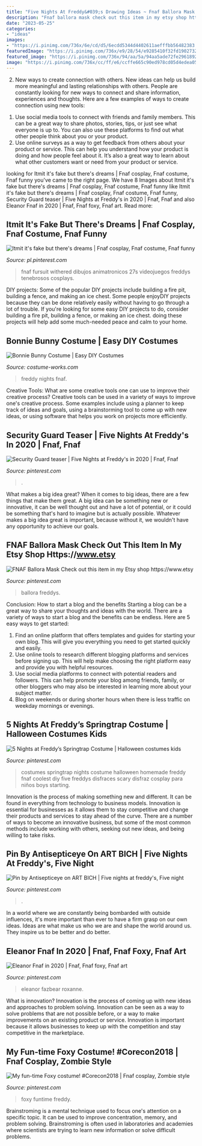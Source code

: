 ```yaml
---
title: "Five Nights At Freddy&#039;s Drawing Ideas ~ Fnaf Ballora Mask Check Out This Item In My Etsy Shop Https://www.etsy"
description: "Fnaf ballora mask check out this item in my etsy shop https://www.etsy"
date: "2023-05-25"
categories:
- "ideas"
images:
- "https://i.pinimg.com/736x/6e/cd/d5/6ecdd5344d4402611aefffbb56482383.jpg"
featuredImage: "https://i.pinimg.com/736x/e9/28/54/e9285410f32fd1902732e8c8cf4e9cfa.jpg"
featured_image: "https://i.pinimg.com/736x/94/aa/5a/94aa5ade72fe2961892e7c3038328604.jpg"
image: "https://i.pinimg.com/736x/cc/ff/e6/ccffe665c90ed978cd05d4edea05b5db.jpg"
---
```



2. New ways to create connection with others.
New ideas can help us build more meaningful and lasting relationships with others. People are constantly looking for new ways to connect and share information, experiences and thoughts. Here are a few examples of ways to create connection using new tools: 
1) Use social media tools to connect with friends and family members. This can be a great way to share photos, stories, tips, or just see what everyone is up to. You can also use these platforms to find out what other people think about you or your product. 
2) Use online surveys as a way to get feedback from others about your product or service. This can help you understand how your product is doing and how people feel about it. It’s also a great way to learn about what other customers want or need from your product or service.

	

		
looking for Itmit it&#039;s fake but there&#039;s dreams | Fnaf cosplay, Fnaf costume, Fnaf funny you've came to the right page. We have 8 Images about Itmit it&#039;s fake but there&#039;s dreams | Fnaf cosplay, Fnaf costume, Fnaf funny like Itmit it&#039;s fake but there&#039;s dreams | Fnaf cosplay, Fnaf costume, Fnaf funny, Security Guard teaser | Five Nights at Freddy&#039;s in 2020 | Fnaf, Fnaf and also Eleanor Fnaf in 2020 | Fnaf, Fnaf foxy, Fnaf art. Read more:
		
    
## Itmit It&#039;s Fake But There&#039;s Dreams | Fnaf Cosplay, Fnaf Costume, Fnaf Funny

<img loading=lazy src="https://i.pinimg.com/736x/94/aa/5a/94aa5ade72fe2961892e7c3038328604.jpg" onerror="this.onerror=null;this.src='https://tse2.mm.bing.net/th?id=OIP.G0Zvu2oybLoDqjWbBcXZJQHaQA&amp;pid=15.1';" alt="Itmit it&#039;s fake but there&#039;s dreams | Fnaf cosplay, Fnaf costume, Fnaf funny">

_Source: pl.pinterest.com_

>fnaf fursuit withered dibujos animatronicos 27s videojuegos freddys tenebrosos cosplays. 

	

DIY projects: Some of the popular DIY projects include building a fire pit, building a fence, and making an ice chest.
Some people enjoyDIY projects because they can be done relatively easily without having to go through a lot of trouble. If you're looking for some easy DIY projects to do, consider building a fire pit, building a fence, or making an ice chest. doing these projects will help add some much-needed peace and calm to your home.

    
## Bonnie Bunny Costume | Easy DIY Costumes

<img loading=lazy src="https://photos.costume-works.com/full/bonnie_bunny.jpg" onerror="this.onerror=null;this.src='https://tse1.mm.bing.net/th?id=OIP.Sk79zrzQWoK4qXH_q0i6DAHaMf&amp;pid=15.1';" alt="Bonnie Bunny Costume | Easy DIY Costumes">

_Source: costume-works.com_

>freddy nights fnaf. 

	

Creative Tools: What are some creative tools one can use to improve their creative process?
Creative tools can be used in a variety of ways to improve one's creative process. Some examples include using a planner to keep track of ideas and goals, using a brainstorming tool to come up with new ideas, or using software that helps you work on projects more efficiently.

    
## Security Guard Teaser | Five Nights At Freddy&#039;s In 2020 | Fnaf, Fnaf

<img loading=lazy src="https://i.pinimg.com/736x/46/eb/4a/46eb4a0e68a42d7588627256a31e388c.jpg" onerror="this.onerror=null;this.src='https://tse2.mm.bing.net/th?id=OIP.VSL50y1RmFb34J6JssIrywHaJ4&amp;pid=15.1';" alt="Security Guard teaser | Five Nights at Freddy&#039;s in 2020 | Fnaf, Fnaf">

_Source: pinterest.com_

>. 

	

What makes a big idea great?
When it comes to big ideas, there are a few things that make them great. A big idea can be something new or innovative, it can be well thought out and have a lot of potential, or it could be something that's hard to imagine but is actually possible. Whatever makes a big idea great is important, because without it, we wouldn't have any opportunity to achieve our goals.

    
## FNAF Ballora Mask Check Out This Item In My Etsy Shop Https://www.etsy

<img loading=lazy src="https://i.pinimg.com/736x/74/6f/16/746f16fc260c6b7bc9b49945741c5556.jpg" onerror="this.onerror=null;this.src='https://tse4.mm.bing.net/th?id=OIP.ooyZnF4c9ybRvKr9kJm7wAHaJ4&amp;pid=15.1';" alt="FNAF Ballora Mask Check out this item in my Etsy shop https://www.etsy">

_Source: pinterest.com_

>ballora freddys. 

	

Conclusion: How to start a blog and the benefits
Starting a blog can be a great way to share your thoughts and ideas with the world. There are a variety of ways to start a blog and the benefits can be endless. Here are 5 easy ways to get started:
1. Find an online platform that offers templates and guides for starting your own blog. This will give you everything you need to get started quickly and easily.
2. Use online tools to research different blogging platforms and services before signing up. This will help make choosing the right platform easy and provide you with helpful resources.
3. Use social media platforms to connect with potential readers and followers. This can help promote your blog among friends, family, or other bloggers who may also be interested in learning more about your subject matter.
4. Blog on weekends or during shorter hours when there is less traffic on weekday mornings or evenings.

    
## 5 Nights At Freddy’s Springtrap Costume | Halloween Costumes Kids

<img loading=lazy src="https://i.pinimg.com/736x/7c/ed/b0/7cedb0bba3c6f1796a73ede93bc00566--homemade-costumes-diy-costumes.jpg" onerror="this.onerror=null;this.src='https://tse2.mm.bing.net/th?id=OIP.n2tAKp_B_yDVSaM9pRoB0AHaJ4&amp;pid=15.1';" alt="5 Nights at Freddy’s Springtrap Costume | Halloween costumes kids">

_Source: pinterest.com_

>costumes springtrap nights costume halloween homemade freddy fnaf coolest diy five freddys disfraces scary disfraz cosplay para niños boys starting. 

	

Innovation is the process of making something new and different. It can be found in everything from technology to business models. Innovation is essential for businesses as it allows them to stay competitive and change their products and services to stay ahead of the curve. There are a number of ways to become an innovative business, but some of the most common methods include working with others, seeking out new ideas, and being willing to take risks.

    
## Pin By Antisepticeye On ART BICH | Five Nights At Freddy&#039;s, Five Night

<img loading=lazy src="https://i.pinimg.com/736x/6e/cd/d5/6ecdd5344d4402611aefffbb56482383.jpg" onerror="this.onerror=null;this.src='https://tse3.mm.bing.net/th?id=OIP.F-f4uMof6rvZS4fimTZweAHaJ3&amp;pid=15.1';" alt="Pin by Antisepticeye on ART BICH | Five nights at freddy&#039;s, Five night">

_Source: pinterest.com_

>. 

	

In a world where we are constantly being bombarded with outside influences, it's more important than ever to have a firm grasp on our own ideas. Ideas are what make us who we are and shape the world around us. They inspire us to be better and do better.

    
## Eleanor Fnaf In 2020 | Fnaf, Fnaf Foxy, Fnaf Art

<img loading=lazy src="https://i.pinimg.com/736x/e9/28/54/e9285410f32fd1902732e8c8cf4e9cfa.jpg" onerror="this.onerror=null;this.src='https://tse1.mm.bing.net/th?id=OIP.WiXVgNTv-2cX6y8jrv9OGQHaHa&amp;pid=15.1';" alt="Eleanor Fnaf in 2020 | Fnaf, Fnaf foxy, Fnaf art">

_Source: pinterest.com_

>eleanor fazbear roxanne. 

	

What is innovation?
Innovation is the process of coming up with new ideas and approaches to problem solving. Innovation can be seen as a way to solve problems that are not possible before, or a way to make improvements on an existing product or service. Innovation is important because it allows businesses to keep up with the competition and stay competitive in the marketplace.

    
## My Fun-time Foxy Costume! #Corecon2018 | Fnaf Cosplay, Zombie Style

<img loading=lazy src="https://i.pinimg.com/736x/cc/ff/e6/ccffe665c90ed978cd05d4edea05b5db.jpg" onerror="this.onerror=null;this.src='https://tse1.mm.bing.net/th?id=OIP.OUQRkQDWRh_r-NV_CHBKQAHaNK&amp;pid=15.1';" alt="My fun-time Foxy costume! #Corecon2018 | Fnaf cosplay, Zombie style">

_Source: pinterest.com_

>foxy funtime freddy. 

	

Brainstroming is a mental technique used to focus one's attention on a specific topic. It can be used to improve concentration, memory, and problem solving. Brainstroming is often used in laboratories and academies where scientists are trying to learn new information or solve difficult problems.

